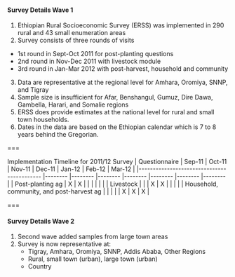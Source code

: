 #### Survey Details Wave 1
1. Ethiopian Rural Socioeconomic Survey (ERSS) was implemented in 290 rural and 43 small enumeration areas
2. Survey consists of three rounds of visits
  * 1st round in Sept-Oct 2011 for post-planting questions
  * 2nd round in Nov-Dec 2011 with livestock module
  * 3rd round in Jan-Mar 2012 with post-harvest, household and community  
3. Data are representative at the regional level for Amhara, Oromiya, SNNP, and Tigray
4. Sample size is insufficient for Afar, Benshangul, Gumuz, Dire Dawa, Gambella, Harari, and Somalie regions  
5. ERSS does provide estimates at the national level for rural and small town households.
5. Dates in the data are based on the Ethiopian calendar which is 7 to 8 years behind the Gregorian.
  
===  
  
Implementation Timeline for 2011/12 Survey
| Questionnaire 	| Sep-11 	| Oct-11 	| Nov-11 	| Dec-11 	| Jan-12 	| Feb-12 	| Mar-12 	|
|-------------------------------------------	|--------	|--------	|--------	|--------	|--------	|--------	|--------	|
| Post-planting ag 	| X 	| X 	|  	|  	|  	|  	|  	|
| Livestock 	|  	|  	| X 	| X 	|  	|  	|  	|
| Household, community, and post-harvest ag 	|  	|  	|  	|  	| X 	| X 	| X 	|  

  
===

#### Survey Details Wave 2  
1. Second wave added samples from large town areas
2. Survey is now representative at:
   * Tigray, Amhara, Oromiya, SNNP, Addis Ababa, Other Regions
   * Rural, small town (urban), large town (urban)
   * Country  


